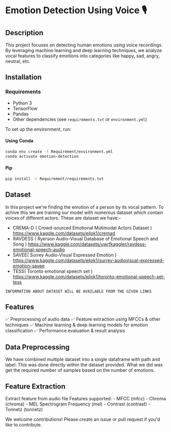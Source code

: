 # Emotion Detection Using Voice 🎙️

## Description 

This project focuses on detecting human emotions using voice recordings. By leveraging machine learning and deep learning techniques, we analyze vocal features to classify emotions into categories like happy, sad, angry, neutral, etc.

## Installation

### Requirements
- Python 3  
- TensorFlow  
- Pandas  
- Other dependencies (see `requirements.txt` or `environment.yml`)  

To set up the environment, run:

#### Using Conda
```bash
conda env create -f Requirement/environment.yml
conda activate emotion-detection
```
#### Pip
```bash
pip install -r Requirement/requirements.txt 
```


## Dataset
In this project we're finding the emotion of a person by its vocal pattern. To achive this we are training our model with numerous dataset which contain voices of different actors. These are dataset we have:-
* CREMA-D ( Crowd-sourced Emotional Mutimodal Actors Dataset )
  https://www.kaggle.com/datasets/ejlok1/cremad
* RAVDESS ( Ryerson Audio-Visual Database of Emotional Speech and Song  )
    https://www.kaggle.com/datasets/uwrfkaggler/ravdess-emotional-speech-audio
* SAVEE( Surrey Audio-Visual Expressed Emotion )
  https://www.kaggle.com/datasets/ejlok1/surrey-audiovisual-expressed-emotion-savee
* TESS( Toronto emotional speech set )
  https://www.kaggle.com/datasets/ejlok1/toronto-emotional-speech-set-tess

`INFORMATION ABOUT DATASET WILL BE AVAILABLE FROM THE GIVEN LINKS`

## Features
✅ Preprocessing of audio data
✅ Feature extraction using MFCCs & other techniques
✅ Machine learning & deep learning models for emotion classification
✅ Performance evaluation & result analysis


## Data Preprocessing 

We have combined multiple dataset into a single dataframe with path and label. This was done directly within the dataset provided. What we did was get the required number of samples based on the number of emotions.




## Feature Extraction
Extract feature from audio file 
        Features supported:
            - MFCC (mfcc)
            - Chroma (chroma)
            - MEL Spectrogram Frequency (mel)
            - Contrast (contrast)
            - Tonnetz (tonnetz)



We welcome contributions! Please create an issue or pull request if you'd like to contribute.
